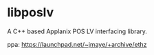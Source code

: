 libposlv
================================

A C++ based Applanix POS LV interfacing library.


ppa:
https://launchpad.net/~jmaye/+archive/ethz
